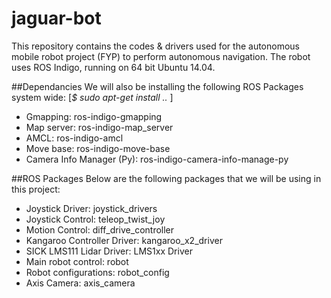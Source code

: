 # jaguar-bot
This repository contains the codes & drivers used for the autonomous mobile robot project (FYP) to perform autonomous navigation. The robot uses ROS Indigo, running on 64 bit Ubuntu 14.04.

##Dependancies
We will also be installing the following ROS Packages system wide: [<i>$ sudo apt-get install .. </i>]
- Gmapping: ros-indigo-gmapping
- Map server: ros-indigo-map_server
- AMCL: ros-indigo-amcl
- Move base: ros-indigo-move-base
- Camera Info Manager (Py): ros-indigo-camera-info-manage-py

##ROS Packages
Below are the following packages that we will be using in this project:
- Joystick Driver: joystick_drivers
- Joystick Control: teleop_twist_joy
- Motion Control: diff_drive_controller
- Kangaroo Controller Driver: kangaroo_x2_driver
- SICK LMS111 Lidar Driver: LMS1xx Driver
- Main robot control: robot
- Robot configurations: robot_config
- Axis Camera: axis_camera
